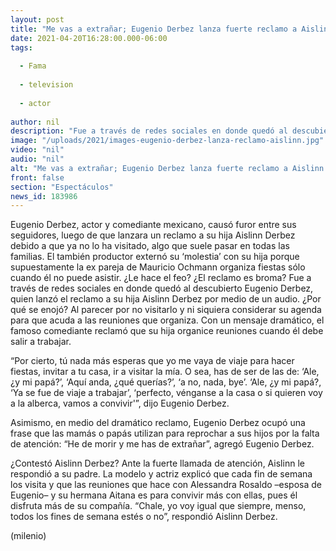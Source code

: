 ```yaml
---
layout: post
title: "Me vas a extrañar; Eugenio Derbez lanza fuerte reclamo a Aislinn Derbez; ella lo exhibe"
date: 2021-04-20T16:28:00.000-06:00
tags:
  
  - Fama
  
  - television
  
  - actor
  
author: nil
description: "Fue a través de redes sociales en donde quedó al descubierto Eugenio Derbez, quien lanzó el reclamo a su hija Aislinn Derbez por medio de un audio. ¿Por qué se enojó? Te contamos cómo fue este divertido momento. "
image: "/uploads/2021/images-eugenio-derbez-lanza-reclamo-aislinn.jpg"
video: "nil"
audio: "nil"
alt: "Me vas a extrañar; Eugenio Derbez lanza fuerte reclamo a Aislinn Derbez; ella lo exhibe"
front: false
section: "Espectáculos"
news_id: 183986
---
```


Eugenio Derbez, actor y comediante mexicano, causó furor entre sus seguidores, luego de que lanzara un reclamo a su hija Aislinn Derbez debido a que ya no lo ha visitado, algo que suele pasar en todas las familias. El también productor externó su ‘molestia’ con su hija porque supuestamente la ex pareja de Mauricio Ochmann organiza fiestas sólo cuando él no puede asistir. ¿Le hace el feo? ¿El reclamo es broma? Fue a través de redes sociales en donde quedó al descubierto Eugenio Derbez, quien lanzó el reclamo a su hija Aislinn Derbez por medio de un audio. ¿Por qué se enojó? Al parecer por no visitarlo y ni siquiera considerar su agenda para que acuda a las reuniones que organiza. Con un mensaje dramático, el famoso comediante reclamó que su hija organice reuniones cuando él debe salir a trabajar. 

“Por cierto, tú nada más esperas que yo me vaya de viaje para hacer fiestas, invitar a tu casa, ir a visitar la mía. O sea, has de ser de las de: ‘Ale, ¿y mi papá?’, ‘Aquí anda, ¿qué querías?’, ‘a no, nada, bye’. ‘Ale, ¿y mi papá?, ‘Ya se fue de viaje a trabajar’, ‘perfecto, vénganse a la casa o si quieren voy a la alberca, vamos a convivir'”, dijo Eugenio Derbez. 

Asimismo, en medio del dramático reclamo, Eugenio Derbez ocupó una frase que las mamás o papás utilizan para reprochar a sus hijos por la falta de atención: “He de morir y me has de extrañar”, agregó Eugenio Derbez. 

¿Contestó Aislinn Derbez? Ante la fuerte llamada de atención, Aislinn le respondió a su padre. La modelo y actriz explicó que cada fin de semana los visita y que las reuniones que hace con Alessandra Rosaldo –esposa de Eugenio– y su hermana Aitana es para convivir más con ellas, pues  él disfruta más de su compañía. “Chale, yo voy igual que siempre, menso, todos los fines de semana estés o no”, respondió Aislinn Derbez. 

(milenio)